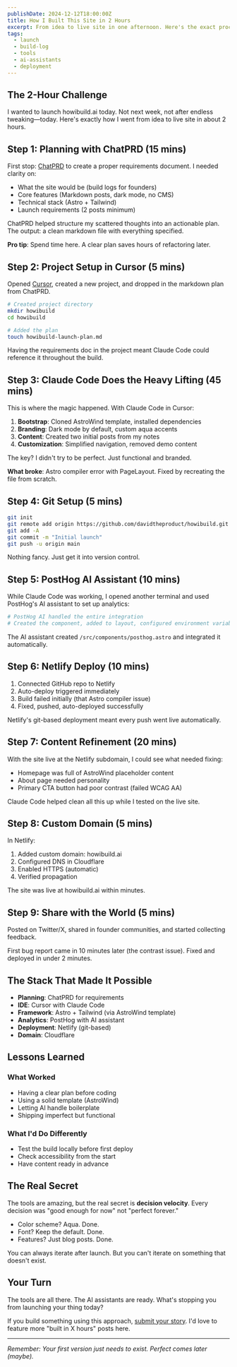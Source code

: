 ```yaml
---
publishDate: 2024-12-12T18:00:00Z
title: How I Built This Site in 2 Hours
excerpt: From idea to live site in one afternoon. Here's the exact process, tools, and AI assistants I used to launch howibuild.ai.
tags:
  - launch
  - build-log
  - tools
  - ai-assistants
  - deployment
---
```


## The 2-Hour Challenge

I wanted to launch howibuild.ai today. Not next week, not after endless tweaking—today. Here's exactly how I went from idea to live site in about 2 hours.

## Step 1: Planning with ChatPRD (15 mins)

First stop: [ChatPRD](https://chatprd.ai/) to create a proper requirements document. I needed clarity on:
- What the site would be (build logs for founders)
- Core features (Markdown posts, dark mode, no CMS)
- Technical stack (Astro + Tailwind)
- Launch requirements (2 posts minimum)

ChatPRD helped structure my scattered thoughts into an actionable plan. The output: a clean markdown file with everything specified.

**Pro tip**: Spend time here. A clear plan saves hours of refactoring later.

## Step 2: Project Setup in Cursor (5 mins)

Opened [Cursor](https://cursor.sh/), created a new project, and dropped in the markdown plan from ChatPRD.

```bash
# Created project directory
mkdir howibuild
cd howibuild

# Added the plan
touch howibuild-launch-plan.md
```

Having the requirements doc in the project meant Claude Code could reference it throughout the build.

## Step 3: Claude Code Does the Heavy Lifting (45 mins)

This is where the magic happened. With Claude Code in Cursor:

1. **Bootstrap**: Cloned AstroWind template, installed dependencies
2. **Branding**: Dark mode by default, custom aqua accents
3. **Content**: Created two initial posts from my notes
4. **Customization**: Simplified navigation, removed demo content

The key? I didn't try to be perfect. Just functional and branded.

**What broke**: Astro compiler error with PageLayout. Fixed by recreating the file from scratch.

## Step 4: Git Setup (5 mins)

```bash
git init
git remote add origin https://github.com/davidtheproduct/howibuild.git
git add -A
git commit -m "Initial launch"
git push -u origin main
```

Nothing fancy. Just get it into version control.

## Step 5: PostHog AI Assistant (10 mins)

While Claude Code was working, I opened another terminal and used PostHog's AI assistant to set up analytics:

```bash
# PostHog AI handled the entire integration
# Created the component, added to layout, configured environment variables
```

The AI assistant created `/src/components/posthog.astro` and integrated it automatically.

## Step 6: Netlify Deploy (10 mins)

1. Connected GitHub repo to Netlify
2. Auto-deploy triggered immediately
3. Build failed initially (that Astro compiler issue)
4. Fixed, pushed, auto-deployed successfully

Netlify's git-based deployment meant every push went live automatically.

## Step 7: Content Refinement (20 mins)

With the site live at the Netlify subdomain, I could see what needed fixing:

- Homepage was full of AstroWind placeholder content
- About page needed personality
- Primary CTA button had poor contrast (failed WCAG AA)

Claude Code helped clean all this up while I tested on the live site.

## Step 8: Custom Domain (5 mins)

In Netlify:
1. Added custom domain: howibuild.ai
2. Configured DNS in Cloudflare
3. Enabled HTTPS (automatic)
4. Verified propagation

The site was live at howibuild.ai within minutes.

## Step 9: Share with the World (5 mins)

Posted on Twitter/X, shared in founder communities, and started collecting feedback.

First bug report came in 10 minutes later (the contrast issue). Fixed and deployed in under 2 minutes.

## The Stack That Made It Possible

- **Planning**: ChatPRD for requirements
- **IDE**: Cursor with Claude Code
- **Framework**: Astro + Tailwind (via AstroWind template)
- **Analytics**: PostHog with AI assistant
- **Deployment**: Netlify (git-based)
- **Domain**: Cloudflare

## Lessons Learned

### What Worked
- Having a clear plan before coding
- Using a solid template (AstroWind)
- Letting AI handle boilerplate
- Shipping imperfect but functional

### What I'd Do Differently
- Test the build locally before first deploy
- Check accessibility from the start
- Have content ready in advance

## The Real Secret

The tools are amazing, but the real secret is **decision velocity**. Every decision was "good enough for now" not "perfect forever."

- Color scheme? Aqua. Done.
- Font? Keep the default. Done.
- Features? Just blog posts. Done.

You can always iterate after launch. But you can't iterate on something that doesn't exist.

## Your Turn

The tools are all there. The AI assistants are ready. What's stopping you from launching your thing today?

If you build something using this approach, [submit your story](/get-involved). I'd love to feature more "built in X hours" posts here.

---

*Remember: Your first version just needs to exist. Perfect comes later (maybe).*